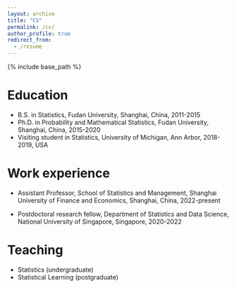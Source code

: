 ```yaml
---
layout: archive
title: "CV"
permalink: /cv/
author_profile: true
redirect_from:
  - /resume
---
```


{% include base_path %}

Education
======
* B.S. in Statistics, Fudan University, Shanghai, China, 2011-2015
* Ph.D. in Probability and Mathematical Statistics, Fudan University, Shanghai, China, 2015-2020
* Visiting student in Statistics, University of Michigan, Ann Arbor, 2018-2019, USA

Work experience
======
* Assistant Professor, School of Statistics and Management, Shanghai University of Finance and Economics, Shanghai, China, 2022-present

* Postdoctoral research fellow, Department of Statistics and Data Science, National University of Singapore, Singapore, 2020-2022
  
Teaching
======
* Statistics (undergraduate)
* Statistical Learning (postgraduate)
  


